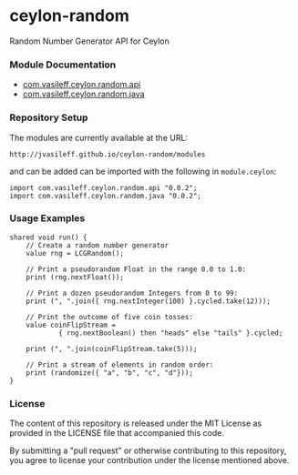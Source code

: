 ceylon-random
=============

Random Number Generator API for Ceylon

### Module Documentation

- [com.vasileff.ceylon.random.api](http://jvasileff.github.io/ceylon-random/modules/com/vasileff/ceylon/random/api/0.0.2/module-doc/api/index.html)
- [com.vasileff.ceylon.random.java](http://jvasileff.github.io/ceylon-random/modules/com/vasileff/ceylon/random/java/0.0.2/module-doc/api/index.html)

### Repository Setup

The modules are currently available at the URL:

    http://jvasileff.github.io/ceylon-random/modules

and can be added can be imported with the following in `module.ceylon`:

```ceylon
import com.vasileff.ceylon.random.api "0.0.2";
import com.vasileff.ceylon.random.java "0.0.2";
```

### Usage Examples

```ceylon
shared void run() {
    // Create a random number generator
    value rng = LCGRandom();

    // Print a pseudorandom Float in the range 0.0 to 1.0:
    print (rng.nextFloat());

    // Print a dozen pseudorandom Integers from 0 to 99:
    print (", ".join({ rng.nextInteger(100) }.cycled.take(12)));

    // Print the outcome of five coin tosses:
    value coinFlipStream =
            { rng.nextBoolean() then "heads" else "tails" }.cycled;

    print (", ".join(coinFlipStream.take(5)));

    // Print a stream of elements in random order:
    print (randomize({ "a", "b", "c", "d"}));
}
```

### License

The content of this repository is released under the MIT License as provided in
the LICENSE file that accompanied this code.

By submitting a "pull request" or otherwise contributing to this repository,
you agree to license your contribution under the license mentioned above.
